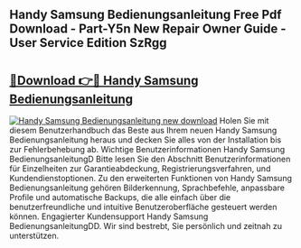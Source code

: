 ## Handy Samsung Bedienungsanleitung Free Pdf Download - Part-Y5n New Repair Owner Guide - User Service Edition SzRgg

# <h2><a href="http://df3118.blite.top/?on=Handy+Samsung+Bedienungsanleitung">🔗Download 👉🔴 Handy Samsung Bedienungsanleitung</a></h2>

[![Handy Samsung Bedienungsanleitung new download](https://i.imgur.com/lujVjoI.png)](http://df3118.blite.top/?on=Handy+Samsung+Bedienungsanleitung)
Holen Sie mit diesem Benutzerhandbuch das Beste aus Ihrem neuen Handy Samsung Bedienungsanleitung heraus und decken Sie alles von der Installation bis zur Fehlerbehebung ab. Wichtige Benutzerinformationen Handy Samsung BedienungsanleitungD Bitte lesen Sie den Abschnitt Benutzerinformationen für Einzelheiten zur Garantieabdeckung, Registrierungsverfahren, und Kundendienstoptionen. Zu den erweiterten Funktionen von Handy Samsung Bedienungsanleitung gehören Bilderkennung, Sprachbefehle, anpassbare Profile und automatische Backups, die alle einfach über die benutzerfreundliche und intuitive Benutzeroberfläche gesteuert werden können. Engagierter Kundensupport Handy Samsung BedienungsanleitungDD. Wir sind bestrebt, Sie persönlich und zeitnah zu unterstützen.
